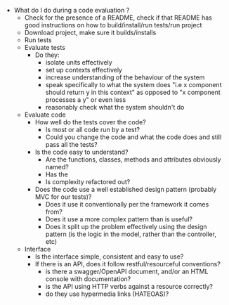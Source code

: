 - What do I do during a code evaluation ?      
  - Check for the presence of a README, check if that README has good instructions on how to build/install/run tests/run project
  - Download project, make sure it builds/installs
  - Run tests
  - Evaluate tests          
    - Do they:              
      - isolate units effectively
      - set up contexts effectively
      - increase understanding of the behaviour of the system
      - speak specifically to what the system does "i.e x component should return y in this context" as opposed to "x component processes a y" or even less
      - reasonably check what the system shouldn't do
  - Evaluate code          
    - How well do the tests cover the code?              
      - Is most or all code run by a test?
      - Could you change the code and what the code does and still pass all the tests?
    - Is the code easy to understand?              
      - Are the functions, classes, methods and attributes obviously named?
      - Has the
      - Is complexity refactored out?
    - Does the code use a well established design pattern (probably MVC for our tests)?              
      - Does it use it conventionally per the framework it comes from?
      - Does it use a more complex pattern than is useful?
      - Does it split up the problem effectively using the design pattern (is the logic in the model, rather than the controller, etc)
  - Interface          
    - Is the interface simple, consistent and easy to use?
    - If there is an API, does it follow restful/resourceful conventions?              
      - is there a swagger/OpenAPI document, and/or an HTML console with documentation?
      - is the API using HTTP verbs against a resource correctly?
      - do they use hypermedia links (HATEOAS)?